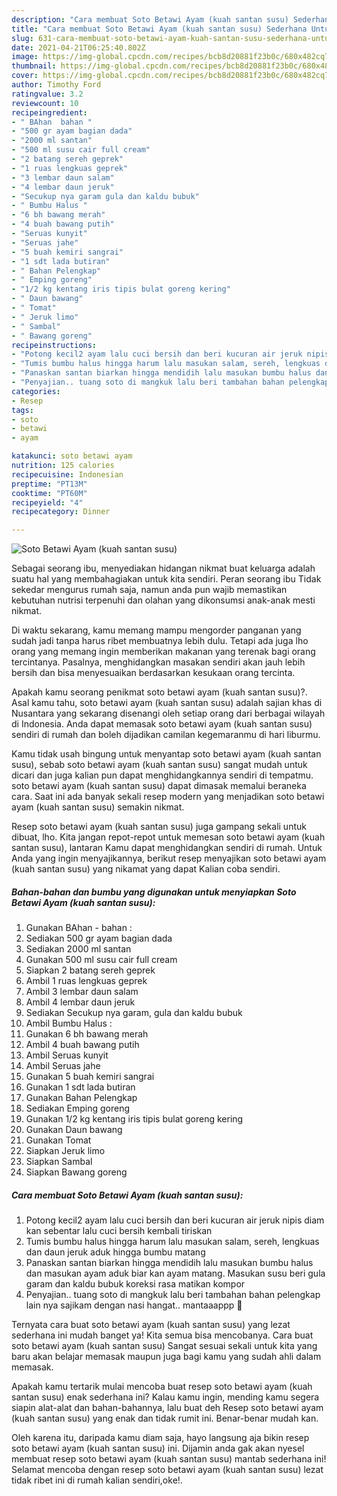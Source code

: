 ```yaml
---
description: "Cara membuat Soto Betawi Ayam (kuah santan susu) Sederhana Untuk Jualan"
title: "Cara membuat Soto Betawi Ayam (kuah santan susu) Sederhana Untuk Jualan"
slug: 631-cara-membuat-soto-betawi-ayam-kuah-santan-susu-sederhana-untuk-jualan
date: 2021-04-21T06:25:40.802Z
image: https://img-global.cpcdn.com/recipes/bcb8d20881f23b0c/680x482cq70/soto-betawi-ayam-kuah-santan-susu-foto-resep-utama.jpg
thumbnail: https://img-global.cpcdn.com/recipes/bcb8d20881f23b0c/680x482cq70/soto-betawi-ayam-kuah-santan-susu-foto-resep-utama.jpg
cover: https://img-global.cpcdn.com/recipes/bcb8d20881f23b0c/680x482cq70/soto-betawi-ayam-kuah-santan-susu-foto-resep-utama.jpg
author: Timothy Ford
ratingvalue: 3.2
reviewcount: 10
recipeingredient:
- " BAhan  bahan "
- "500 gr ayam bagian dada"
- "2000 ml santan"
- "500 ml susu cair full cream"
- "2 batang sereh geprek"
- "1 ruas lengkuas geprek"
- "3 lembar daun salam"
- "4 lembar daun jeruk"
- "Secukup nya garam gula dan kaldu bubuk"
- " Bumbu Halus "
- "6 bh bawang merah"
- "4 buah bawang putih"
- "Seruas kunyit"
- "Seruas jahe"
- "5 buah kemiri sangrai"
- "1 sdt lada butiran"
- " Bahan Pelengkap"
- " Emping goreng"
- "1/2 kg kentang iris tipis bulat goreng kering"
- " Daun bawang"
- " Tomat"
- " Jeruk limo"
- " Sambal"
- " Bawang goreng"
recipeinstructions:
- "Potong kecil2 ayam lalu cuci bersih dan beri kucuran air jeruk nipis diam kan sebentar lalu cuci bersih kembali tiriskan"
- "Tumis bumbu halus hingga harum lalu masukan salam, sereh, lengkuas dan daun jeruk aduk hingga bumbu matang"
- "Panaskan santan biarkan hingga mendidih lalu masukan bumbu halus dan masukan ayam aduk biar kan ayam matang. Masukan susu beri gula garam dan kaldu bubuk koreksi rasa matikan kompor"
- "Penyajian.. tuang soto di mangkuk lalu beri tambahan bahan pelengkap lain nya sajikam dengan nasi hangat.. mantaaappp 🤤"
categories:
- Resep
tags:
- soto
- betawi
- ayam

katakunci: soto betawi ayam 
nutrition: 125 calories
recipecuisine: Indonesian
preptime: "PT13M"
cooktime: "PT60M"
recipeyield: "4"
recipecategory: Dinner

---
```



![Soto Betawi Ayam (kuah santan susu)](https://img-global.cpcdn.com/recipes/bcb8d20881f23b0c/680x482cq70/soto-betawi-ayam-kuah-santan-susu-foto-resep-utama.jpg)

Sebagai seorang ibu, menyediakan hidangan nikmat buat keluarga adalah suatu hal yang membahagiakan untuk kita sendiri. Peran seorang ibu Tidak sekedar mengurus rumah saja, namun anda pun wajib memastikan kebutuhan nutrisi terpenuhi dan olahan yang dikonsumsi anak-anak mesti nikmat.

Di waktu  sekarang, kamu memang mampu mengorder panganan yang sudah jadi tanpa harus ribet membuatnya lebih dulu. Tetapi ada juga lho orang yang memang ingin memberikan makanan yang terenak bagi orang tercintanya. Pasalnya, menghidangkan masakan sendiri akan jauh lebih bersih dan bisa menyesuaikan berdasarkan kesukaan orang tercinta. 



Apakah kamu seorang penikmat soto betawi ayam (kuah santan susu)?. Asal kamu tahu, soto betawi ayam (kuah santan susu) adalah sajian khas di Nusantara yang sekarang disenangi oleh setiap orang dari berbagai wilayah di Indonesia. Anda dapat memasak soto betawi ayam (kuah santan susu) sendiri di rumah dan boleh dijadikan camilan kegemaranmu di hari liburmu.

Kamu tidak usah bingung untuk menyantap soto betawi ayam (kuah santan susu), sebab soto betawi ayam (kuah santan susu) sangat mudah untuk dicari dan juga kalian pun dapat menghidangkannya sendiri di tempatmu. soto betawi ayam (kuah santan susu) dapat dimasak memalui beraneka cara. Saat ini ada banyak sekali resep modern yang menjadikan soto betawi ayam (kuah santan susu) semakin nikmat.

Resep soto betawi ayam (kuah santan susu) juga gampang sekali untuk dibuat, lho. Kita jangan repot-repot untuk memesan soto betawi ayam (kuah santan susu), lantaran Kamu dapat menghidangkan sendiri di rumah. Untuk Anda yang ingin menyajikannya, berikut resep menyajikan soto betawi ayam (kuah santan susu) yang nikamat yang dapat Kalian coba sendiri.

<!--inarticleads1-->

##### Bahan-bahan dan bumbu yang digunakan untuk menyiapkan Soto Betawi Ayam (kuah santan susu):

1. Gunakan  BAhan - bahan :
1. Sediakan 500 gr ayam bagian dada
1. Sediakan 2000 ml santan
1. Gunakan 500 ml susu cair full cream
1. Siapkan 2 batang sereh geprek
1. Ambil 1 ruas lengkuas geprek
1. Ambil 3 lembar daun salam
1. Ambil 4 lembar daun jeruk
1. Sediakan Secukup nya garam, gula dan kaldu bubuk
1. Ambil  Bumbu Halus :
1. Gunakan 6 bh bawang merah
1. Ambil 4 buah bawang putih
1. Ambil Seruas kunyit
1. Ambil Seruas jahe
1. Gunakan 5 buah kemiri sangrai
1. Gunakan 1 sdt lada butiran
1. Gunakan  Bahan Pelengkap
1. Sediakan  Emping goreng
1. Gunakan 1/2 kg kentang iris tipis bulat goreng kering
1. Gunakan  Daun bawang
1. Gunakan  Tomat
1. Siapkan  Jeruk limo
1. Siapkan  Sambal
1. Siapkan  Bawang goreng




<!--inarticleads2-->

##### Cara membuat Soto Betawi Ayam (kuah santan susu):

1. Potong kecil2 ayam lalu cuci bersih dan beri kucuran air jeruk nipis diam kan sebentar lalu cuci bersih kembali tiriskan
1. Tumis bumbu halus hingga harum lalu masukan salam, sereh, lengkuas dan daun jeruk aduk hingga bumbu matang
1. Panaskan santan biarkan hingga mendidih lalu masukan bumbu halus dan masukan ayam aduk biar kan ayam matang. Masukan susu beri gula garam dan kaldu bubuk koreksi rasa matikan kompor
1. Penyajian.. tuang soto di mangkuk lalu beri tambahan bahan pelengkap lain nya sajikam dengan nasi hangat.. mantaaappp 🤤




Ternyata cara buat soto betawi ayam (kuah santan susu) yang lezat sederhana ini mudah banget ya! Kita semua bisa mencobanya. Cara buat soto betawi ayam (kuah santan susu) Sangat sesuai sekali untuk kita yang baru akan belajar memasak maupun juga bagi kamu yang sudah ahli dalam memasak.

Apakah kamu tertarik mulai mencoba buat resep soto betawi ayam (kuah santan susu) enak sederhana ini? Kalau kamu ingin, mending kamu segera siapin alat-alat dan bahan-bahannya, lalu buat deh Resep soto betawi ayam (kuah santan susu) yang enak dan tidak rumit ini. Benar-benar mudah kan. 

Oleh karena itu, daripada kamu diam saja, hayo langsung aja bikin resep soto betawi ayam (kuah santan susu) ini. Dijamin anda gak akan nyesel membuat resep soto betawi ayam (kuah santan susu) mantab sederhana ini! Selamat mencoba dengan resep soto betawi ayam (kuah santan susu) lezat tidak ribet ini di rumah kalian sendiri,oke!.

